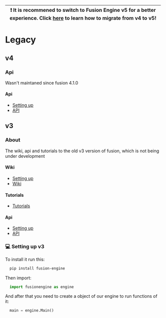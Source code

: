 | :exclamation:  It is recommened to switch to Fusion Engine v5 for a better experience. Click [here](https://docs.fusion-engine.tech/v5/wiki/v5-moving/) to learn how to migrate from v4 to v5!    |
|-----------------------------------------|

# Legacy
## v4

### Api
Wasn't maintaned since fusion 4.1.0
#### Api
 - [Setting up](#setting-up)
 - [API](v4/api/api.md)


## v3
### About
The wiki, api and tutorials to the old v3 version of fusion, which is not being under development

#### Wiki
 - [Setting up](#setting-up-v3)
 - [Wiki](v3/wiki/wiki.md)


#### Tutorials
 - [Tutorials](v3/tutorials/setup.md)
 
 
#### Api
 - [Setting up](#setting-up-v3)
 - [API](v3/api/api.md)



### 💻 Setting up v3

To install it run this:

```bash
  pip install fusion-engine
```

Then import:

```python
  import fusionengine as engine
```

And after that you need to create a object of our engine to run functions of it:

```python
  main = engine.Main()
```
